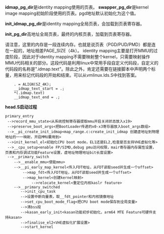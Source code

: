 **idmap_pg_dir**是identity mapping使用的页表。
**swapper_pg_dir**是kernel image mapping初始阶段使用的页表。pgd地址默认初始化为这个值。

**init_idmap_pg_dir**是identity mapping全局页表，会加载到页表寄存器。

**init_pg_dir**高地址全局页表，最终的内核页表，加载到页表寄存器。

请注意，这里的内存是一段连续内存。也就是说页表（PGD/PUD/PMD）都是连在一起的，地址相差PAGE_SIZE（4k）。
identity mapping主要是打开MMU的过度阶段，因此对于identity mapping不需要映射整个kernel，只需要映射操作MMU代码相关的部分。这段代码是利用linux中常用手段自定义代码段，自定义的代码段的名称是".idmap.text"。除此之外，肯定还需要在链接脚本中声明两个标量，用来标记代码段的开始和结束。可以从vmlinux.lds.S中找到答案。

```
    . = ALIGN(SZ_4K);          
    __idmap_text_start = .;          
    *(.idmap.text)              
    __idmap_text_end = .;
```

**head.S启动过程**

```
primary_entry  
 -->record_mmu_state<从系统控制寄存器提取mmu开启关闭状态放入x19>  
 -->preserve_boot_args<把BootLoader传递的x0-x3寄存器放入boot_args数组>  
 -->__pi_create_init_idmap<map_range.c:create_init_idmap 创建虚地址到物理地址的一一映射，开启MMU要用到>
 -->init_kernel_el<初始化CPU boot mode，EL1还是EL2,检查是否支持VHE虚拟化等>  
 -->__cpu_setup<enable FP/SIMD,debug pmu访问权限，mair寄存器内存属性设置，页表和内存调试功能Feature设置，虚地址物理地址bit长度设置>  
 -->__primary_switch  
    -->__enable_mmu<使能mmu>  
    -->__pi_early_map_kernel<传入FDT地址，从FDT读取seed并生成一个offset>
        -->map_fdt<传入FDT地址，从FDT读取seed并生成一个offset>
        -->map_kernel<创建kernel映射>
            -->relocate_kernel<重定位内核kaslr feature>
    -->__primary_switched  
       -->init_cpu_task  
       -->设置中断向量表，取__fdt_pointer和内核镜像地址
       -->set_cpu_boot_mode_flag<把CPU boot mode保存到全局变量>
       -->清bss段
       -->kasan_early_init<kasan功能初步初始化，arm64 MTE Feature可硬件支持kasan>
       -->finalise_el2<VHE虚拟化扩展设置>
       -->start_kernel  
```
